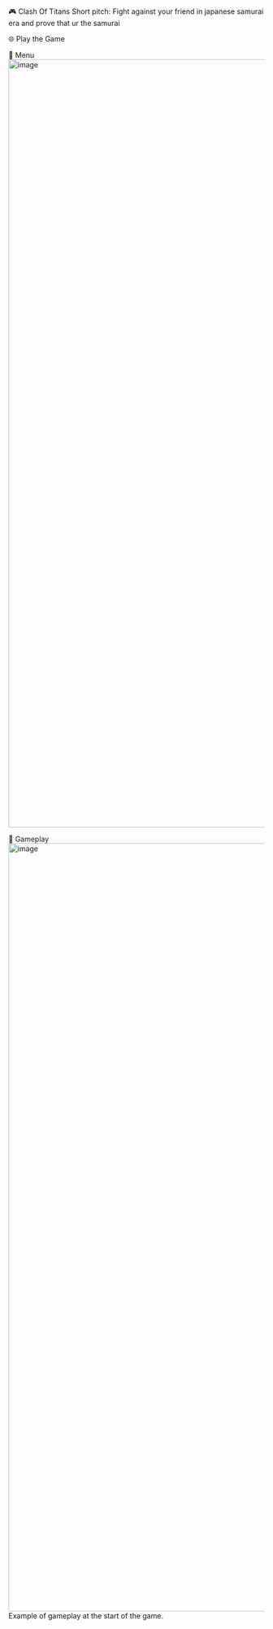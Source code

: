🎮 Clash Of Titans
Short pitch: Fight against your friend in japanese samurai era and prove that ur the samurai

🌐 Play the Game

📸 Menu
<img width="1512" alt="image" src="https://github.com/user-attachments/assets/1f70c475-141a-4af1-9b4d-01e82a888b03" />

📸 Gameplay
<img width="1512" alt="image" src="https://github.com/user-attachments/assets/e071f8b6-aaf1-401c-8185-f013904dc9fe" />
Example of gameplay at the start of the game.



